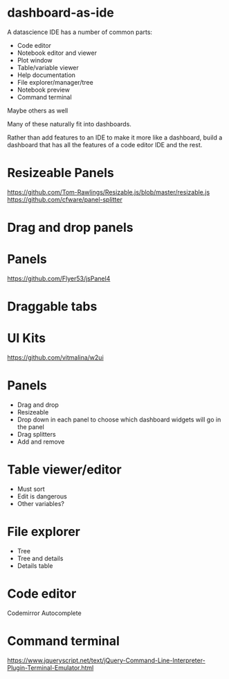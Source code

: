 # dashboard-as-ide

A datascience IDE has a number of common parts:
- Code editor
- Notebook editor and viewer
- Plot window
- Table/variable viewer
- Help documentation
- File explorer/manager/tree
- Notebook preview
- Command terminal

Maybe others as well

Many of these naturally fit into dashboards. 

Rather than add features to an IDE to make it more like a dashboard, build a dashboard that has 
all the features of a code editor IDE and the rest.

# Resizeable Panels
https://github.com/Tom-Rawlings/Resizable.js/blob/master/resizable.js
https://github.com/cfware/panel-splitter


# Drag and drop panels


# Panels
https://github.com/Flyer53/jsPanel4


# Draggable tabs


# UI Kits
https://github.com/vitmalina/w2ui


# Panels
- Drag and drop
- Resizeable
- Drop down in each panel to choose which dashboard widgets will go in the panel
- Drag splitters
- Add and remove



# Table viewer/editor
- Must sort
- Edit is dangerous
- Other variables?


# File explorer
- Tree
- Tree and details
- Details table



# Code editor
Codemirror
Autocomplete

# Command terminal
https://www.jqueryscript.net/text/jQuery-Command-Line-Interpreter-Plugin-Terminal-Emulator.html
